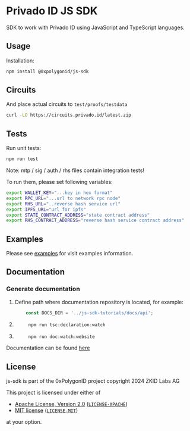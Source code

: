 # Privado ID JS SDK

SDK to work with Privado ID using JavaScript and TypeScript languages.

## Usage

Installation:

```bash
npm install @0xpolygonid/js-sdk
```

## Circuits

And place actual circuits to `test/proofs/testdata`

```bash
curl -LO https://circuits.privado.id/latest.zip
```

## Tests

Run unit tests:

```bash
npm run test
```

Note: mtp / sig / auth / rhs files contain integration tests!

To run them, please set following variables:

```bash
export WALLET_KEY="...key in hex format"
export RPC_URL="...url to network rpc node"
export RHS_URL="..reverse hash service url"
export IPFS_URL="url for ipfs"
export STATE_CONTRACT_ADDRESS="state contract address"
export RHS_CONTRACT_ADDRESS="reverse hash service contract address"
```

## Examples

Please see [examples](https://github.com/0xPolygonID/js-sdk-examples) for visit examples information.

## Documentation

### Generate documentation

1. Define path where documentation repository is located, for example:

    ```typescript
        const DOCS_DIR = '../js-sdk-tutorials/docs/api';
    ```

2. ```bash
        npm run tsc:declaration:watch
    ```

3. ```bash
        npm run doc:watch:website
    ```

Documentation can be found [here](https://0xpolygonid.github.io/js-sdk-tutorials/)

## License

js-sdk is part of the 0xPolygonID project copyright 2024 ZKID Labs AG

This project is licensed under either of

- [Apache License, Version 2.0](https://www.apache.org/licenses/LICENSE-2.0) ([`LICENSE-APACHE`](LICENSE-APACHE))
- [MIT license](https://opensource.org/licenses/MIT) ([`LICENSE-MIT`](LICENSE-MIT))

at your option.






